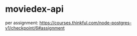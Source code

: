 # moviedex-api

per assignment: https://courses.thinkful.com/node-postgres-v1/checkpoint/6#assignment
